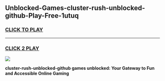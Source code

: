 
## Unblocked-Games-cluster-rush-unblocked-github-Play-Free-1utuq
<h3>
<a href="https://premium76.site?title=cluster-rush-unblocked-github&ref=18A1">CLICK TO PLAY</a></h3>
<hr>

<h3>
<a href="https://premium76.site?title=cluster-rush-unblocked-github&ref=18A1">CLICK 2 PLAY</a>
  
</h3>

<a href="https://premium76.site?title=cluster-rush-unblocked-github&ref=18A1"><img src="https://clearcache.store/games.png"></a>


**cluster-rush-unblocked-github games unblocked: Your Gateway to Fun and Accessible Online Gaming**
